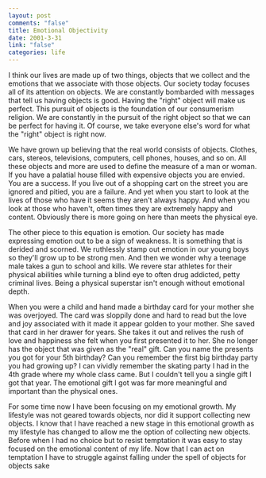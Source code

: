 ```yaml
--- 
layout: post
comments: "false"
title: Emotional Objectivity
date: 2001-3-31
link: "false"
categories: life
---
```

I think our lives are made up of two things, objects that we collect and the emotions that we associate with those objects. Our society today focuses all of its attention on objects. We are constantly bombarded with messages that tell us having objects is good. Having the "right" object will make us perfect. This pursuit of objects is the foundation of our consumerism religion. We are constantly in the pursuit of the right object so that we can be perfect for having it. Of course, we take everyone else's word for what the "right" object is right now.

We have grown up believing that the real world consists of objects. Clothes, cars, stereos, televisions, computers, cell phones, houses, and so on. All these objects and more are used to define the measure of a man or woman. If you have a palatial house filled with expensive objects you are envied. You are a success. If you live out of a shopping cart on the street you are ignored and pitied, you are a failure. And yet when you start to look at the lives of those who have it seems they aren't always happy. And when you look at those who haven't, often times they are extremely happy and content. Obviously there is more going on here than meets the physical eye.

The other piece to this equation is emotion. Our society has made expressing emotion out to be a sign of weakness. It is something that is derided and scorned. We ruthlessly stamp out emotion in our young boys so they'll grow up to be strong men. And then we wonder why a teenage male takes a gun to school and kills. We revere star athletes for their physical abilities while turning a blind eye to often drug addicted, petty criminal lives. Being a physical superstar isn't enough without emotional depth.

When you were a child and hand made a birthday card for your mother she was overjoyed. The card was sloppily done and hard to read but the love and joy associated with it made it appear golden to your mother. She saved that card in her drawer for years. She takes it out and relives the rush of love and happiness she felt when you first presented it to her. She no longer has the object that was given as the "real" gift. Can you name the presents you got for your 5th birthday? Can you remember the first big birthday party you had growing up? I can vividly remember the skating party I had in the 4th grade where my whole class came. But I couldn't tell you a single gift I got that year. The emotional gift I got was far more meaningful and important than the physical ones.

For some time now I have been focusing on my emotional growth. My lifestyle was not geared towards objects, nor did it support collecting new objects. I know that I have reached a new stage in this emotional growth as my lifestyle has changed to allow me the option of collecting new objects. Before when I had no choice but to resist temptation it was easy to stay focused on the emotional content of my life. Now that I can act on temptation I have to struggle against falling under the spell of objects for objects sake
